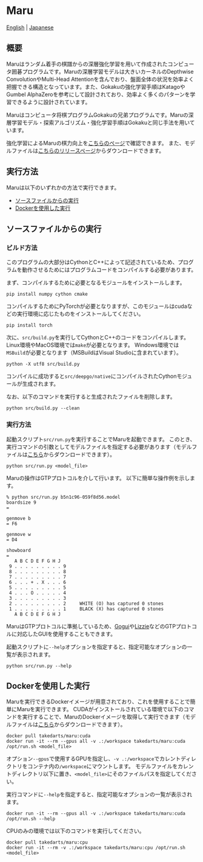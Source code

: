 # Maru
[English](./README.md) | [Japanese](./README_JP.md)

## 概要
Maruはランダム着手の棋譜からの深層強化学習を用いて作成されたコンピュータ囲碁プログラムです。Maruの深層学習モデルは大きいカーネルのDepthwise ConvolutionやMulti-Head Attentionを含んでおり、盤面全体の状況を効率よく把握できる構造となっています。また、Gokakuの強化学習手順はKatagoやGumbel AlphaZeroを参考にして設計されており、効率よく多くのパターンを学習できるように設計されています。

Maruはコンピュータ将棋プログラムGokakuの兄弟プログラムです。Maruの深層学習モデル・探索アルゴリズム・強化学習手順はGokakuと同じ手法を用いています。

強化学習によるMaruの棋力向上を[こちらのページ](https://takeda-lab.jp/maru/)で確認できます。
また、モデルファイルは[こちらのリリースページ](https://github.com/takedarts/maru/releases/tag/v8.0)からダウンロードできます。

## 実行方法
Maruは以下のいずれかの方法で実行できます。
- [ソースファイルからの実行](#ソースファイルからの実行)
- [Dockerを使用した実行](#dockerを使用した実行)

## ソースファイルからの実行
### ビルド方法
このプログラムの大部分はCythonとC++によって記述されているため、プログラムを動作させるためにはプログラムコードをコンパイルする必要があります。

まず、コンパイルするために必要となるモジュールをインストールします。
```
pip install numpy cython cmake
```

コンパイルするためにPyTorchが必要となりますが、このモジュールはcudaなどの実行環境に応じたものをインストールしてください。
```
pip install torch
```

次に、`src/build.py`を実行してCythonとC++のコードをコンパイルします。
Linux環境やMacOS環境では`make`が必要となります。
Windows環境では`MSBuild`が必要となります（MSBuildはVisual Studioに含まれています）。
```
python -X utf8 src/build.py
```

コンパイルに成功すると`src/deepgo/native`にコンパイルされたCythonモジュールが生成されます。

なお、以下のコマンドを実行すると生成されたファイルを削除します。
```
python src/build.py --clean
```

### 実行方法
起動スクリプト`src/run.py`を実行することでMaruを起動できます。
このとき、実行コマンドの引数としてモデルファイルを指定する必要があります（モデルファイルは[こちら](https://github.com/takedarts/maru/releases/tag/v8.0)からダウンロードできます）。
```
python src/run.py <model_file>
```

Maruの操作はGTPプロトコルを介して行います。
以下に簡単な操作例を示します。
```
% python src/run.py b5n1c96-059f8d56.model
boardsize 9
= 

genmove b
= F6

genmove w
= D4

showboard
= 
   A B C D E F G H J
 9 . . . . . . . . . 9 
 8 . . . . . . . . . 8 
 7 . . . . . . . . . 7 
 6 . . . + . X . . . 6 
 5 . . . . . . . . . 5 
 4 . . . O . . . . . 4 
 3 . . . . . . . . . 3 
 2 . . . . . . . . . 2     WHITE (O) has captured 0 stones
 1 . . . . . . . . . 1     BLACK (X) has captured 0 stones
   A B C D E F G H J
```

MaruはGTPプロトコルに準拠しているため、[Gogui](https://github.com/Remi-Coulom/gogui)や[Lizzie](https://github.com/featurecat/lizzie)などのGTPプロトコルに対応したGUIを使用することもできます。

起動スクリプトに`--help`オプションを指定すると、指定可能なオプションの一覧が表示されます。
```
python src/run.py --help
```

## Dockerを使用した実行
Maruを実行できるDockerイメージが用意されており、これを使用することで簡単にMaruを実行できます。
CUDAがインストールされている環境で以下のコマンドを実行することで、MaruのDockerイメージを取得して実行できます（モデルファイルは[こちら](https://github.com/takedarts/maru/releases/tag/v8.0)からダウンロードできます）。
```
docker pull takedarts/maru:cuda
docker run -it --rm --gpus all -v .:/workspace takedarts/maru:cuda /opt/run.sh <model_file>
```
オプション`--gpus`で使用するGPUを指定し、`-v .:/workspace`でカレントディレクトリをコンテナ内の`/workspace`にマウントします。
モデルファイルをカレントディレクトリ以下に置き、`<model_file>`にそのファイルパスを指定してください。

実行コマンドに`--help`を指定すると、指定可能なオプションの一覧が表示されます。
```
docker run -it --rm --gpus all -v .:/workspace takedarts/maru:cuda /opt/run.sh --help
```

CPUのみの環境では以下のコマンドを実行してください。
```
docker pull takedarts/maru:cpu
docker run -it --rm -v .:/workspace takedarts/maru:cpu /opt/run.sh <model_file>
```
